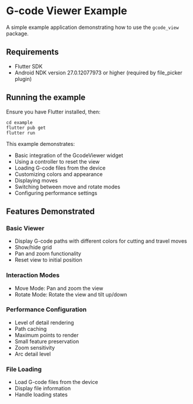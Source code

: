 # G-code Viewer Example

A simple example application demonstrating how to use the `gcode_view` package.

## Requirements

- Flutter SDK
- Android NDK version 27.0.12077973 or higher (required by file_picker plugin)

## Running the example

Ensure you have Flutter installed, then:

```
cd example
flutter pub get
flutter run
```

This example demonstrates:
- Basic integration of the GcodeViewer widget
- Using a controller to reset the view
- Loading G-code files from the device
- Customizing colors and appearance
- Displaying moves
- Switching between move and rotate modes
- Configuring performance settings

## Features Demonstrated

### Basic Viewer
- Display G-code paths with different colors for cutting and travel moves
- Show/hide grid
- Pan and zoom functionality
- Reset view to initial position

### Interaction Modes
- Move Mode: Pan and zoom the view
- Rotate Mode: Rotate the view and tilt up/down

### Performance Configuration
- Level of detail rendering
- Path caching
- Maximum points to render
- Small feature preservation
- Zoom sensitivity
- Arc detail level

### File Loading
- Load G-code files from the device
- Display file information
- Handle loading states 